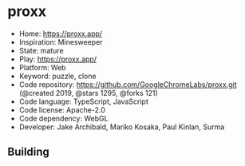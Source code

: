# proxx

- Home: https://proxx.app/
- Inspiration: Minesweeper
- State: mature
- Play: https://proxx.app/
- Platform: Web
- Keyword: puzzle, clone
- Code repository: https://github.com/GoogleChromeLabs/proxx.git (@created 2019, @stars 1295, @forks 121)
- Code language: TypeScript, JavaScript
- Code license: Apache-2.0
- Code dependency: WebGL
- Developer: Jake Archibald, Mariko Kosaka, Paul Kinlan, Surma

## Building
